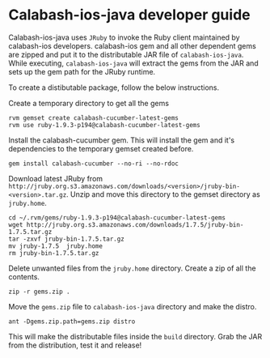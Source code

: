Calabash-ios-java developer guide
==================================

Calabash-ios-java uses `JRuby` to invoke the Ruby client maintained by calabash-ios developers. calabash-ios gem and all other dependent gems are zipped and put it to the distributable JAR file of `calabash-ios-java`.  While executing, `calabash-ios-java` will extract the gems from the JAR and sets up the gem path for the JRuby runtime.

To create a distibutable package, follow the below instructions. 

Create a temporary directory to get all the gems

```shell
rvm gemset create calabash-cucumber-latest-gems
rvm use ruby-1.9.3-p194@calabash-cucumber-latest-gems
```

Install the calabash-cucumber gem. This will install the gem and it's dependencies to the temporary gemset created before.

```shell
gem install calabash-cucumber --no-ri --no-rdoc
```

Download latest JRuby from `http://jruby.org.s3.amazonaws.com/downloads/<version>/jruby-bin-<version>.tar.gz`. Unzip and move this directory to the gemset directory as `jruby.home`. 

```shell
cd ~/.rvm/gems/ruby-1.9.3-p194@calabash-cucumber-latest-gems
wget http://jruby.org.s3.amazonaws.com/downloads/1.7.5/jruby-bin-1.7.5.tar.gz
tar -zxvf jruby-bin-1.7.5.tar.gz
mv jruby-1.7.5  jruby.home
rm jruby-bin-1.7.5.tar.gz
```

Delete unwanted files from the `jruby.home` directory. Create a zip of all the contents.

```shell
zip -r gems.zip .
```

Move the `gems.zip` file to `calabash-ios-java` directory and make the distro.

```shell
ant -Dgems.zip.path=gems.zip distro 
```

This will make the distributable files inside the `build` directory. Grab the JAR from the distribution, test it and release!